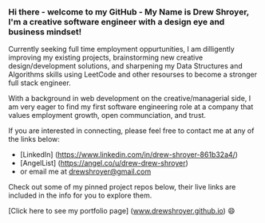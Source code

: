 ### Hi there - welcome to my GitHub - My Name is Drew Shroyer, I'm a creative software engineer with a design eye and business mindset!

Currently seeking full time employment oppurtunities, I am dilligently improving my existing projects, brainstorming new creative design/development solutions, and sharpening my Data Structures and Algorithms skills using LeetCode and other resourses to become a stronger full stack engineer.

With a background in web development on the creative/managerial side, I am very eager to find my first software engineering role at a company that values employment growth, open communciation, and trust.

If you are interested in connecting, please feel free to contact me at any of the links below:

* [LinkedIn] (https://www.linkedin.com/in/drew-shroyer-861b32a4/)
* [AngelList] (https://angel.co/u/drew-drew-shroyer)
* or email me at drewshroyer@gmail.com

Check out some of my pinned project repos below, their live links are included in the info for you to explore them. 

[Click here to see my portfolio page] (www.drewshroyer.github.io) 😄
